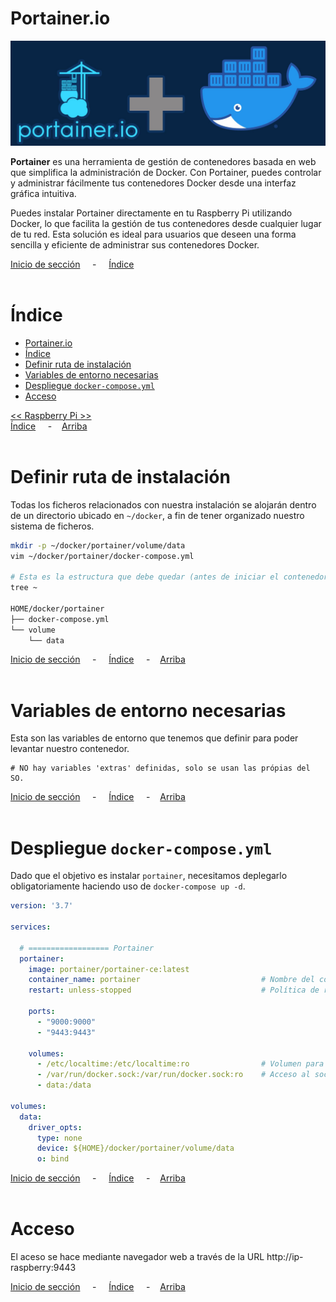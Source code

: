 # Portainer.io

![Header](../../img/ima-raspberrypi-servicios-portainer-header-01.png)

**Portainer** es una herramienta de gestión de contenedores basada en web que simplifica la administración de Docker. Con Portainer, puedes controlar y administrar fácilmente tus contenedores Docker desde una interfaz gráfica intuitiva.

Puedes instalar Portainer directamente en tu Raspberry Pi utilizando Docker, lo que facilita la gestión de tus contenedores desde cualquier lugar de tu red. Esta solución es ideal para usuarios que deseen una forma sencilla y eficiente de administrar sus contenedores Docker.


[Inicio de sección](#portainerio) &nbsp; &nbsp; - &nbsp; &nbsp; [Índice](#índice)
<br><br>

# Índice
- [Portainer.io](#portainerio)
- [Índice](#índice)
- [Definir ruta de instalación](#definir-ruta-de-instalación)
- [Variables de entorno necesarias](#variables-de-entorno-necesarias)
- [Despliegue `docker-compose.yml`](#despliegue-docker-composeyml)
- [Acceso](#acceso)

[<< Raspberry Pi >>](../raspberrypi.md)<br>
[Índice](#índice) &nbsp; &nbsp; - &nbsp; &nbsp;[Arriba](#portainerio)
<br><br>

# Definir ruta de instalación
Todas los ficheros relacionados con nuestra instalación se alojarán dentro de un directorio ubicado en `~/docker`, a fin de tener organizado nuestro sistema de ficheros.

```bash
mkdir -p ~/docker/portainer/volume/data
vim ~/docker/portainer/docker-compose.yml

# Esta es la estructura que debe quedar (antes de iniciar el contenedor)
tree ~

HOME/docker/portainer
├── docker-compose.yml
└── volume
    └── data
```


[Inicio de sección](#definir-ruta-de-instalación) &nbsp; &nbsp; - &nbsp; &nbsp; [Índice](#índice) &nbsp; &nbsp; - &nbsp; &nbsp;[Arriba](#portainerio)
<br><br>

# Variables de entorno necesarias
Esta son las variables de entorno que tenemos que definir para poder levantar nuestro contenedor.

```.env
# NO hay variables 'extras' definidas, solo se usan las própias del SO.
```

[Inicio de sección](#variables-de-entorno-necesarias) &nbsp; &nbsp; - &nbsp; &nbsp; [Índice](#índice) &nbsp; &nbsp; - &nbsp; &nbsp;[Arriba](#portainerio)
<br><br>

# Despliegue `docker-compose.yml`
Dado que el objetivo es instalar `portainer`, necesitamos deplegarlo obligatoriamente haciendo uso de `docker-compose up -d`.

```yaml
version: '3.7'

services:

  # ================== Portainer
  portainer:
    image: portainer/portainer-ce:latest
    container_name: portainer                           # Nombre del contenedor
    restart: unless-stopped                             # Política de reinicio del contenedor
    
    ports:
      - "9000:9000"
      - "9443:9443"
    
    volumes:
      - /etc/localtime:/etc/localtime:ro                # Volumen para sincronizar la zona horaria
      - /var/run/docker.sock:/var/run/docker.sock:ro    # Acceso al socket de Docker
      - data:/data

volumes:
  data:
    driver_opts:
      type: none
      device: ${HOME}/docker/portainer/volume/data
      o: bind

```

[Inicio de sección](#despliegue-docker-composeyml) &nbsp; &nbsp; - &nbsp; &nbsp; [Índice](#índice) &nbsp; &nbsp; - &nbsp; &nbsp;[Arriba](#portainerio)
<br><br>

# Acceso
El aceso se hace mediante navegador web a través de la URL http://ip-raspberry:9443

[Inicio de sección](#acceso) &nbsp; &nbsp; - &nbsp; &nbsp; [Índice](#índice) &nbsp; &nbsp; - &nbsp; &nbsp;[Arriba](#portainerio)
<br><br>